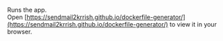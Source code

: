 Runs the app.\
Open [https://sendmail2krrish.github.io/dockerfile-generator/](https://sendmail2krrish.github.io/dockerfile-generator/) to view it in your browser.
